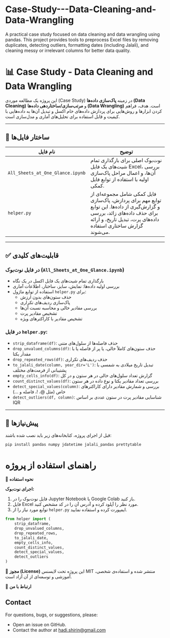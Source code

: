 # Case-Study---Data-Cleaning-and-Data-Wrangling
A practical case study focused on data cleaning and data wrangling using pandas. This project provides tools to preprocess Excel files by removing duplicates, detecting outliers, formatting dates (including Jalali), and cleaning messy or irrelevant columns for better data quality.


# 📊 Case Study - Data Cleaning and Data Wrangling

این پروژه یک مطالعه موردی (Case Study) در زمینه **پاک‌سازی داده‌ها (Data Cleaning)** و **مرتب‌سازی/ساختاردهی داده‌ها (Data Wrangling)** است. هدف، فراهم کردن ابزارها و روش‌هایی برای پردازش داده‌های خام اکسل و تبدیل آن‌ها به داده‌هایی با کیفیت و قابل استفاده برای تحلیل‌های آماری و مدل‌سازی است.

---

## 📁 ساختار فایل‌ها

| نام فایل | توضیح |
|----------|-------|
| `All_Sheets_at_One_Glance.ipynb` | نوت‌بوک اصلی برای بارگذاری تمام شیت‌های یک فایل Excel، بررسی آن‌ها، و اعمال مراحل پاک‌سازی اولیه با استفاده از توابع فایل کمکی. |
| `helper.py` | فایل کمکی شامل مجموعه‌ای از توابع مهم برای پردازش، پاک‌سازی و گزارش‌گیری از داده‌ها. این توابع برای حذف داده‌های زائد، بررسی داده‌های پرت، تبدیل تاریخ، و ارائه گزارش ساختاری استفاده می‌شوند. |

---

## ✅ قابلیت‌های کلیدی

### در فایل نوت‌بوک (`All_Sheets_at_One_Glance.ipynb`)
- بارگذاری تمام شیت‌های یک فایل اکسل در یک نگاه
- بررسی اولیه داده‌ها: نمایش، سایز، ساختار، اطلاعات آماری
- استفاده از توابع ماژول `helper.py` برای:
  - حذف ستون‌های بدون ارزش
  - پاک‌سازی ردیف‌های تکراری
  - بررسی مقادیر خالی و محاسبه نسبت آن‌ها
  - تشخیص مقادیر پرت
  - تشخیص مقادیر با کاراکترهای ویژه

### در فایل `helper.py`:
- `strip_dataframe(df)`: حذف فاصله‌ها از سلول‌های متنی
- `drop_unvalued_columns(df)`: حذف ستون‌های کاملاً خالی، یا پر از فاصله یا با مقدار یکتا
- `drop_repeated_rows(df)`: حذف ردیف‌های تکراری
- `to_jalali_date(column, year_dir='L')`: تبدیل تاریخ میلادی به شمسی با پشتیبانی از فرمت‌های مختلف
- `empty_cells_info(df)`: گزارش تعداد سلول‌های خالی در هر ستون و در کل
- `count_distinct_values(df)`: بررسی تعداد مقادیر یکتا و نوع داده در هر ستون
- `detect_special_values(column)`: بررسی و شمارش مقادیر دارای کاراکترهای خاص (مثل @، !، فاصله و ...)
- `detect_outliers(df, column)`: شناسایی مقادیر پرت در ستون عددی بر اساس IQR

---

## 🧰 پیش‌نیازها

قبل از اجرای پروژه، کتابخانه‌های زیر باید نصب شده باشند:

```bash
pip install pandas numpy jdatetime jalali_pandas prettytable
```

# راهنمای استفاده از پروژه

🧪 **نحوه استفاده**

**اجرای نوت‌بوک:**
1. فایل نوت‌بوک را در Jupyter Notebook یا Google Colab باز کنید.
2. فایل Excel مورد نظر را آپلود کرده و آدرس آن را در کد مشخص کنید.
3. توابع مورد نیاز را از `helper.py` ایمپورت کرده و استفاده نمایید.

```python
from helper import (
    strip_dataframe,
    drop_unvalued_columns,
    drop_repeated_rows,
    to_jalali_date,
    empty_cells_info,
    count_distinct_values,
    detect_special_values,
    detect_outliers
)
```
📜 **مجوز (License)**
این پروژه تحت لایسنس MIT منتشر شده و استفاده‌ی شخصی، آموزشی و توسعه‌ای از آن آزاد است.


🧪 **ارتباط با من**
## Contact
For questions, bugs, or suggestions, please:

- Open an issue on GitHub.  
- Contact the author at [hadi.shirin@gmail.com](mailto:hadi.shirin@gmail.com)
   

